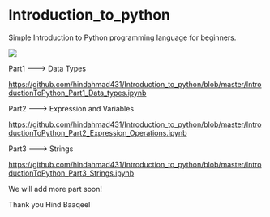 # Introduction_to_python
Simple Introduction to Python programming language for beginners. 

![](https://github.com/hindahmad431/Introduction_to_python/blob/master/Python-Tutorial-%E2%80%93-Advanced-Topics_11.png?raw=true)


Part1 ---> Data Types 

https://github.com/hindahmad431/Introduction_to_python/blob/master/IntroductionToPython_Part1_Data_types.ipynb

Part2 ---> Expression and Variables

https://github.com/hindahmad431/Introduction_to_python/blob/master/IntroductionToPython_Part2_Expression_Operations.ipynb

Part3 ---> Strings

https://github.com/hindahmad431/Introduction_to_python/blob/master/IntroductionToPython_Part3_Strings.ipynb

We will add more part soon!




Thank you 
Hind Baaqeel 
